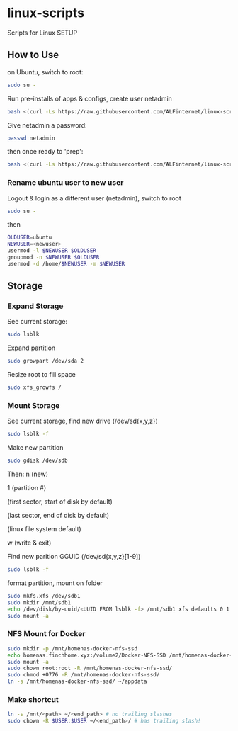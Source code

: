 # linux-scripts
Scripts for Linux SETUP

## How to Use
on Ubuntu, switch to root:
```bash
sudo su -
```

Run pre-installs of apps & configs, create user netadmin
```bash
bash <(curl -Ls https://raw.githubusercontent.com/ALFinternet/linux-scripts/master/ubuntu-install.sh)
```

Give netadmin a password:
```bash
passwd netadmin
```

then once ready to 'prep':

```bash
bash <(curl -Ls https://raw.githubusercontent.com/ALFinternet/linux-scripts/master/ubuntu-sysprep.sh)
```

### Rename ubuntu user to new user
Logout & login as a different user (netadmin), switch to root
```bash
sudo su -
```
then
```bash
OLDUSER=ubuntu
NEWUSER=<newuser>
usermod -l $NEWUSER $OLDUSER
groupmod -n $NEWUSER $OLDUSER
usermod -d /home/$NEWUSER -m $NEWUSER
```
## Storage
### Expand Storage

See current storage:
```bash
sudo lsblk
```

Expand partition
```bash
sudo growpart /dev/sda 2
```

Resize root to fill space
```bash
sudo xfs_growfs /
```

### Mount Storage

See current storage, find new drive (/dev/sd{x,y,z})
```bash
sudo lsblk -f
```

Make new partition
```bash
sudo gdisk /dev/sdb
```
Then:
n (new)

1 (partition #)

<enter> (first sector, start of disk by default)

<enter> (last sector, end of disk by default)

<enter> (linux file system default)

w (write & exit)


Find new parition GGUID (/dev/sd{x,y,z}[1-9])
```bash
sudo lsblk -f
```

format partition, mount on folder
```bash
sudo mkfs.xfs /dev/sdb1
sudo mkdir /mnt/sdb1
echo /dev/disk/by-uuid/<UUID FROM lsblk -f> /mnt/sdb1 xfs defaults 0 1 | sudo tee -a /etc/fstab
sudo mount -a
```



### NFS Mount for Docker
```bash
sudo mkdir -p /mnt/homenas-docker-nfs-ssd
echo homenas.finchhome.xyz:/volume2/Docker-NFS-SSD /mnt/homenas-docker-nfs-ssd nfs auto,defaults,nofail 0 0 | sudo tee -a /etc/fstab
sudo mount -a
sudo chown root:root -R /mnt/homenas-docker-nfs-ssd/
sudo chmod +0776 -R /mnt/homenas-docker-nfs-ssd/
ln -s /mnt/homenas-docker-nfs-ssd/ ~/appdata
```

### Make shortcut
```bash
ln -s /mnt/<path> ~/<end_path> # no trailing slashes
sudo chown -R $USER:$USER ~/<end_path>/ # has trailing slash!
```